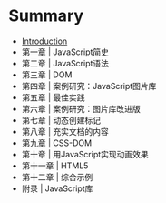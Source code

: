 # Summary

* [Introduction](README.md)
* 第一章 | JavaScript简史
* 第二章 | JavaScript语法
* 第三章 | DOM
* 第四章 | 案例研究：JavaScript图片库
* 第五章 | 最佳实践
* 第六章 | 案例研究：图片库改进版
* 第七章 | 动态创建标记
* 第八章 | 充实文档的内容
* 第九章 | CSS-DOM
* 第十章 | 用JavaScript实现动画效果
* 第十一章 | HTML5
* 第十二章 | 综合示例
* 附录 | JavaScript库

